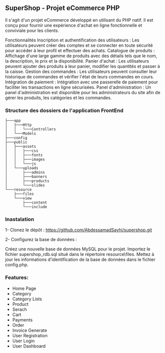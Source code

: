 ## SuperShop - Projet eCommerce PHP


Il s'agit d'un projet eCommerce développé en utilisant du PHP natif. Il est conçu pour fournir une expérience d'achat en ligne fonctionnelle et conviviale pour les clients.

Fonctionnalités
Inscription et authentification des utilisateurs : Les utilisateurs peuvent créer des comptes et se connecter en toute sécurité pour accéder à leur profil et effectuer des achats.
Catalogue de produits : Affichage d'une large gamme de produits avec des détails tels que le nom, la description, le prix et la disponibilité.
Panier d'achat : Les utilisateurs peuvent ajouter des produits à leur panier, modifier les quantités et passer à la caisse.
Gestion des commandes : Les utilisateurs peuvent consulter leur historique de commandes et vérifier l'état de leurs commandes en cours.
Intégration de paiement : Intégration avec une passerelle de paiement pour faciliter les transactions en ligne sécurisées.
Panel d'administration : Un panel d'administration est disponible pour les administrateurs du site afin de gérer les produits, les catégories et les commandes.

### Structure des dossiers de l'application FrontEnd

```
├───app
│   ├───Http
│   │   └───Controllers
│   └───Models
├───config
├───public
│   ├───assets
│   │   ├───css
│   │   ├───fonts
│   │   ├───images
│   │   └───js
│   └───uploads
│       ├───admins
│       ├───banners
│       ├───products
│       └───slides
└───resource
    ├───files
    └───view
        ├───content
        └───include
```
### Inastalation
1- Clonez le dépôt :
https://github.com/AbdessamadSayhi/supershop.git

2- Configurez la base de données :

Créez une nouvelle base de données MySQL pour le projet.
Importez le fichier supershop_rdb.sql situé dans le répertoire resource\files.
Mettez à jour les informations d'identification de la base de données dans le fichier config.php.

### Features:

- Home Page
- Category
- Category Lists
- Product
- Serach
- Cart
- Payments
- Order
- Invoice Generate
- User Registration
- User Login
- User Dashboard
